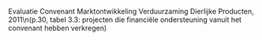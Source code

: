 Evaluatie Convenant Marktontwikkeling Verduurzaming Dierlijke Producten, 2011\n(p.30, tabel 3.3: projecten die financiële ondersteuning vanuit het convenant hebben verkregen) 